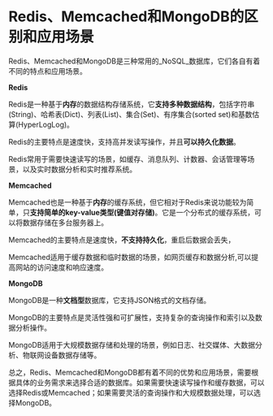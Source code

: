 # Redis、Memcached和MongoDB的区别和应用场景

Redis、Memcached和MongoDB是三种常用的_NoSQL_数据库，它们各自有着不同的特点和应用场景。

**Redis**

Redis是一种基于**内存**的数据结构存储系统，它**支持多种数据结构**，包括字符串(String)、哈希表(Dict)、列表(List)、集合(Set)、有序集合(sorted set)和基数估算(HyperLogLog)。

Redis的主要特点是速度快，支持高并发读写操作，并且**可以持久化数据**。

Redis常用于需要快速读写的场景，如缓存、消息队列、计数器、会话管理等场景，以及实时数据分析和实时推荐系统。

**Memcached**

Memcached也是一种基于**内存**的缓存系统，但它相对于Redis来说功能较为简单，只**支持简单的key-value类型(键值对存储)**。它是一个分布式的缓存系统，可以将数据存储在多台服务器上。

Memcached的主要特点是速度快，**不支持持久化**，重启后数据会丢失，

Memcached适用于缓存数据和临时数据的场景，如网页缓存和数据分析,可以提高网站的访问速度和响应速度。

**MongoDB**

MongoDB是一种**文档型**数据库，它支持JSON格式的文档存储。

MongoDB的主要特点是灵活性强和可扩展性，支持复杂的查询操作和索引以及数据分析操作。

MongoDB适用于大规模数据存储和处理的场景，例如日志、社交媒体、大数据分析、物联网设备数据存储等。

总之，Redis、Memcached和MongoDB都有着不同的优势和应用场景，需要根据具体的业务需求来选择合适的数据库。如果需要快速读写操作和缓存数据，可以选择Redis或Memcached；如果需要灵活的查询操作和大规模数据处理，可以选择MongoDB。
